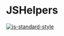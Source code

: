# JSHelpers

[![js-standard-style](https://cdn.rawgit.com/feross/standard/master/badge.svg)](https://github.com/feross/standard)

